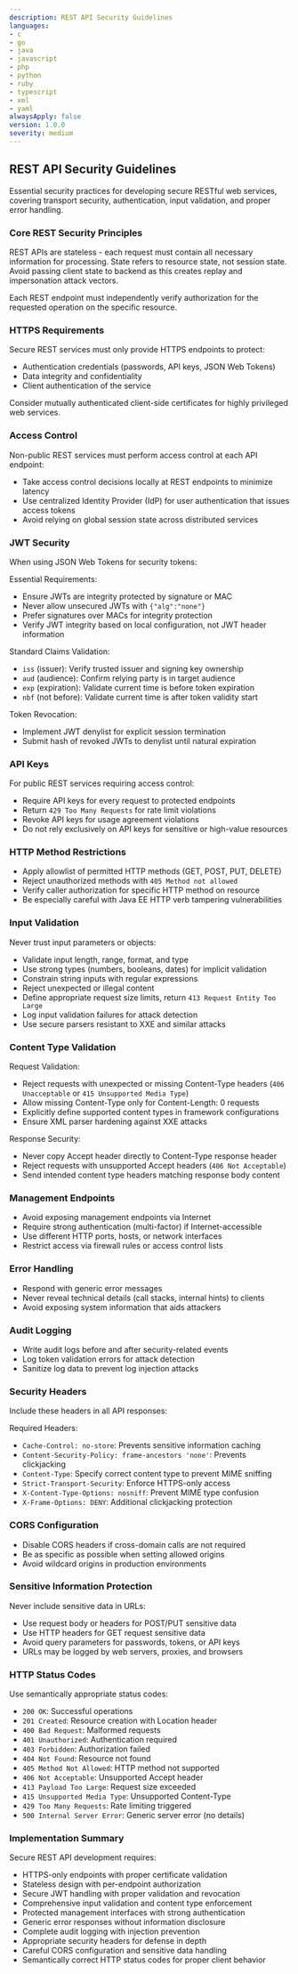 ```yaml
---
description: REST API Security Guidelines
languages:
- c
- go
- java
- javascript
- php
- python
- ruby
- typescript
- xml
- yaml
alwaysApply: false
version: 1.0.0
severity: medium
---
```


## REST API Security Guidelines

Essential security practices for developing secure RESTful web services, covering transport security, authentication, input validation, and proper error handling.

### Core REST Security Principles

REST APIs are stateless - each request must contain all necessary information for processing. State refers to resource state, not session state. Avoid passing client state to backend as this creates replay and impersonation attack vectors.

Each REST endpoint must independently verify authorization for the requested operation on the specific resource.

### HTTPS Requirements

Secure REST services must only provide HTTPS endpoints to protect:
- Authentication credentials (passwords, API keys, JSON Web Tokens)
- Data integrity and confidentiality
- Client authentication of the service

Consider mutually authenticated client-side certificates for highly privileged web services.

### Access Control

Non-public REST services must perform access control at each API endpoint:
- Take access control decisions locally at REST endpoints to minimize latency
- Use centralized Identity Provider (IdP) for user authentication that issues access tokens
- Avoid relying on global session state across distributed services

### JWT Security

When using JSON Web Tokens for security tokens:

Essential Requirements:
- Ensure JWTs are integrity protected by signature or MAC
- Never allow unsecured JWTs with `{"alg":"none"}`
- Prefer signatures over MACs for integrity protection
- Verify JWT integrity based on local configuration, not JWT header information

Standard Claims Validation:
- `iss` (issuer): Verify trusted issuer and signing key ownership
- `aud` (audience): Confirm relying party is in target audience
- `exp` (expiration): Validate current time is before token expiration
- `nbf` (not before): Validate current time is after token validity start

Token Revocation:
- Implement JWT denylist for explicit session termination
- Submit hash of revoked JWTs to denylist until natural expiration

### API Keys

For public REST services requiring access control:
- Require API keys for every request to protected endpoints
- Return `429 Too Many Requests` for rate limit violations
- Revoke API keys for usage agreement violations
- Do not rely exclusively on API keys for sensitive or high-value resources

### HTTP Method Restrictions

- Apply allowlist of permitted HTTP methods (GET, POST, PUT, DELETE)
- Reject unauthorized methods with `405 Method not allowed`
- Verify caller authorization for specific HTTP method on resource
- Be especially careful with Java EE HTTP verb tampering vulnerabilities

### Input Validation

Never trust input parameters or objects:
- Validate input length, range, format, and type
- Use strong types (numbers, booleans, dates) for implicit validation
- Constrain string inputs with regular expressions
- Reject unexpected or illegal content
- Define appropriate request size limits, return `413 Request Entity Too Large`
- Log input validation failures for attack detection
- Use secure parsers resistant to XXE and similar attacks

### Content Type Validation

Request Validation:
- Reject requests with unexpected or missing Content-Type headers (`406 Unacceptable` or `415 Unsupported Media Type`)
- Allow missing Content-Type only for Content-Length: 0 requests
- Explicitly define supported content types in framework configurations
- Ensure XML parser hardening against XXE attacks

Response Security:
- Never copy Accept header directly to Content-Type response header
- Reject requests with unsupported Accept headers (`406 Not Acceptable`)
- Send intended content type headers matching response body content

### Management Endpoints

- Avoid exposing management endpoints via Internet
- Require strong authentication (multi-factor) if Internet-accessible
- Use different HTTP ports, hosts, or network interfaces
- Restrict access via firewall rules or access control lists

### Error Handling

- Respond with generic error messages
- Never reveal technical details (call stacks, internal hints) to clients
- Avoid exposing system information that aids attackers

### Audit Logging

- Write audit logs before and after security-related events
- Log token validation errors for attack detection
- Sanitize log data to prevent log injection attacks

### Security Headers

Include these headers in all API responses:

Required Headers:
- `Cache-Control: no-store`: Prevents sensitive information caching
- `Content-Security-Policy: frame-ancestors 'none'`: Prevents clickjacking
- `Content-Type`: Specify correct content type to prevent MIME sniffing
- `Strict-Transport-Security`: Enforce HTTPS-only access
- `X-Content-Type-Options: nosniff`: Prevent MIME type confusion
- `X-Frame-Options: DENY`: Additional clickjacking protection

### CORS Configuration

- Disable CORS headers if cross-domain calls are not required
- Be as specific as possible when setting allowed origins
- Avoid wildcard origins in production environments

### Sensitive Information Protection

Never include sensitive data in URLs:
- Use request body or headers for POST/PUT sensitive data
- Use HTTP headers for GET request sensitive data
- Avoid query parameters for passwords, tokens, or API keys
- URLs may be logged by web servers, proxies, and browsers

### HTTP Status Codes

Use semantically appropriate status codes:
- `200 OK`: Successful operations
- `201 Created`: Resource creation with Location header
- `400 Bad Request`: Malformed requests
- `401 Unauthorized`: Authentication required
- `403 Forbidden`: Authorization failed
- `404 Not Found`: Resource not found
- `405 Method Not Allowed`: HTTP method not supported
- `406 Not Acceptable`: Unsupported Accept header
- `413 Payload Too Large`: Request size exceeded
- `415 Unsupported Media Type`: Unsupported Content-Type
- `429 Too Many Requests`: Rate limiting triggered
- `500 Internal Server Error`: Generic server error (no details)

### Implementation Summary

Secure REST API development requires:
- HTTPS-only endpoints with proper certificate validation
- Stateless design with per-endpoint authorization
- Secure JWT handling with proper validation and revocation
- Comprehensive input validation and content type enforcement
- Protected management interfaces with strong authentication
- Generic error responses without information disclosure
- Complete audit logging with injection prevention
- Appropriate security headers for defense in depth
- Careful CORS configuration and sensitive data handling
- Semantically correct HTTP status codes for proper client behavior